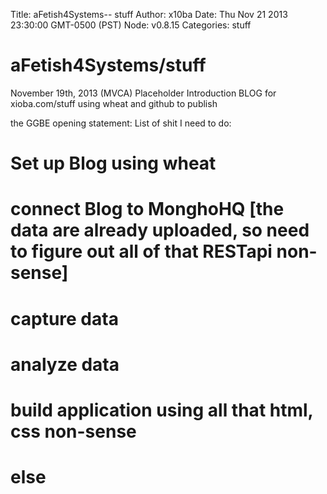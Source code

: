 Title: aFetish4Systems-- stuff
Author: x10ba
Date: Thu Nov 21 2013 23:30:00 GMT-0500 (PST)
Node: v0.8.15
Categories: stuff

aFetish4Systems/stuff
===============
November 19th, 2013 (MVCA)
Placeholder Introduction BLOG for xioba.com/stuff
using wheat and github to publish


the GGBE opening statement:
List of shit I need to do:
# Set up Blog using wheat
# connect Blog to MonghoHQ [the data are already uploaded, so need to figure out all of that RESTapi non-sense]
# capture data
# analyze data
# build application using all that html, css non-sense
# else